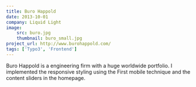 ```yaml
---
title: Buro Happold
date: 2013-10-01
company: Liquid Light
image:
    src: buro.jpg
    thumbnail: buro_small.jpg
project_url: http://www.burohappold.com/
tags: ['Typo3', 'Frontend']
---
```


Buro Happold is a engineering firm with a huge worldwide portfolio. I implemented the responsive styling using the First mobile technique and the content sliders in the homepage.
